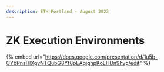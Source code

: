 ```yaml
---
description: ETH Portland - August 2023
---
```


# ZK Execution Environments

{% embed url="https://docs.google.com/presentation/d/1u5b-CYbPnsHlXgvNTQubG8Yf8pEAgighpKoEHDn9hyg/edit" %}
